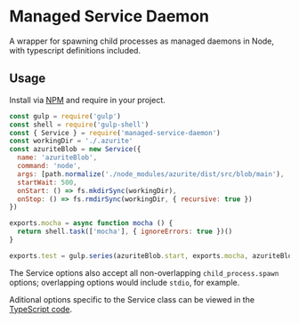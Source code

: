 # Managed Service Daemon

A wrapper for spawning child processes as managed daemons in Node, with typescript definitions included.

## Usage

Install via [NPM](https://www.npmjs.com/package/managed-service-daemon) and require in your project.

```js
const gulp = require('gulp')
const shell = require('gulp-shell')
const { Service } = require('managed-service-daemon')
const workingDir = './.azurite'
const azuriteBlob = new Service({
  name: 'azuriteBlob',
  command: 'node',
  args: [path.normalize('./node_modules/azurite/dist/src/blob/main'), '-s', '-l', workingDir],
  startWait: 500,
  onStart: () => fs.mkdirSync(workingDir),
  onStop: () => fs.rmdirSync(workingDir, { recursive: true })
})

exports.mocha = async function mocha () {
  return shell.task(['mocha'], { ignoreErrors: true })()
}

exports.test = gulp.series(azuriteBlob.start, exports.mocha, azuriteBlob.stop)
```

The Service options also accept all non-overlapping `child_process.spawn` options; overlapping options would include `stdio`, for example.

Aditional options specific to the Service class can be viewed in the [TypeScript code](./src/Interfaces.ts).

